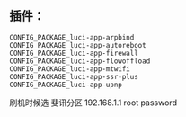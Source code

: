 ## 插件：

```
CONFIG_PACKAGE_luci-app-arpbind
CONFIG_PACKAGE_luci-app-autoreboot
CONFIG_PACKAGE_luci-app-firewall
CONFIG_PACKAGE_luci-app-flowoffload
CONFIG_PACKAGE_luci-app-mtwifi
CONFIG_PACKAGE_luci-app-ssr-plus
CONFIG_PACKAGE_luci-app-upnp
```


刷机时候选 斐讯分区
192.168.1.1
root password

